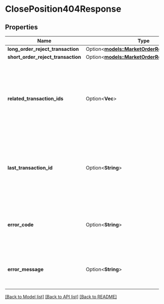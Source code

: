 # ClosePosition404Response

## Properties

Name | Type | Description | Notes
------------ | ------------- | ------------- | -------------
**long_order_reject_transaction** | Option<[**models::MarketOrderRejectTransaction**](MarketOrderRejectTransaction.md)> |  | [optional]
**short_order_reject_transaction** | Option<[**models::MarketOrderRejectTransaction**](MarketOrderRejectTransaction.md)> |  | [optional]
**related_transaction_ids** | Option<**Vec<String>**> | The IDs of all Transactions that were created while satisfying the request. Only present if the Account exists. | [optional]
**last_transaction_id** | Option<**String**> | The ID of the most recent Transaction created for the Account. Only present if the Account exists. | [optional]
**error_code** | Option<**String**> | The code of the error that has occurred. This field may not be returned for some errors. | [optional]
**error_message** | Option<**String**> | The human-readable description of the error that has occurred. | [optional]

[[Back to Model list]](../README.md#documentation-for-models) [[Back to API list]](../README.md#documentation-for-api-endpoints) [[Back to README]](../README.md)


